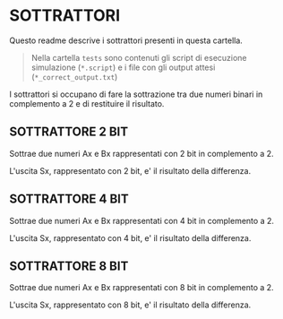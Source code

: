 # SOTTRATTORI
Questo readme descrive i sottrattori presenti in questa cartella.

> Nella cartella ```tests``` sono contenuti gli script di esecuzione simulazione (```*.script```)
> e i file con gli output attesi (```*_correct_output.txt```)

I sottrattori si occupano di fare la sottrazione tra due numeri binari in complemento a 2
e di restituire il risultato.

## SOTTRATTORE 2 BIT
Sottrae due numeri Ax e Bx rappresentati con 2 bit in complemento a 2.

L'uscita Sx, rappresentato con 2 bit, e' il risultato della differenza.

## SOTTRATTORE 4 BIT
Sottrae due numeri Ax e Bx rappresentati con 4 bit in complemento a 2.

L'uscita Sx, rappresentato con 4 bit, e' il risultato della differenza.

## SOTTRATTORE 8 BIT
Sottrae due numeri Ax e Bx rappresentati con 8 bit in complemento a 2.

L'uscita Sx, rappresentato con 8 bit, e' il risultato della differenza.